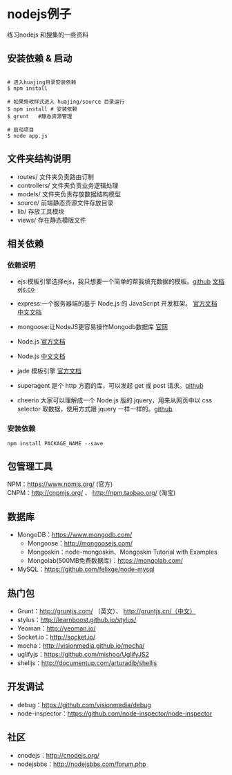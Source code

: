 # nodejs例子

练习nodejs 和搜集的一些资料

## 安装依赖 & 启动

```

# 进入huajing目录安装依赖
$ npm install

# 如果修改样式进入 huajing/source 目录运行
$ npm install # 安装依赖
$ grunt   #静态资源管理

# 启动项目
$ node app.js

```


## 文件夹结构说明

- routes/ 文件夹负责路由订制
- controllers/ 文件夹负责业务逻辑处理
- models/ 文件夹负责存放数据结构模型
- source/ 前端静态资源文件存放目录
- lib/ 存放工具模块
- views/ 存在静态模版文件


## 相关依赖

### 依赖说明

- ejs:模板引擎选择ejs，我只想要一个简单的帮我填充数据的模板。[github](https://github.com/tj/ejs) [文档](http://www.embeddedjs.com/) [ejs.co](http://ejs.co/)
- express:一个服务器端的基于 Node.js 的 JavaScript 开发框架。 [官方文档](http://expressjs.com/) [中文文档](http://expressjs.jser.us/)  
- mongoose:让NodeJS更容易操作Mongodb数据库 [官网](http://mongoosejs.com/)

- Node.js [官方文档](http://nodejs.org/api/)
- Node.js [中文文档](http://nodejs.jsbin.cn/api/)
- jade 模板引擎 [官方文档](http://jade-lang.com/) 
- superagent 是个 http 方面的库，可以发起 get 或 post 请求。[github](http://visionmedia.github.io/superagent/)
- cheerio 大家可以理解成一个 Node.js 版的 jquery，用来从网页中以 css selector 取数据，使用方式跟 jquery 一样一样的。[github](https://github.com/cheeriojs/cheerio )

### 安装依赖

```
npm install PACKAGE_NAME --save 
```

## 包管理工具

NPM：https://www.npmjs.org/ (官方)  
CNPM：http://cnpmjs.org/ 、 http://npm.taobao.org/ (淘宝)


## 数据库

- MongoDB：https://www.mongodb.com/
    - Mongoose：http://mongoosejs.com/
    - Mongoskin：node-mongoskin、Mongoskin Tutorial with Examples
    - Mongolab(500MB免费数据库)：https://mongolab.com/
- MySQL：https://github.com/felixge/node-mysql

## 热门包

- Grunt：http://gruntjs.com/ （英文）、 http://gruntjs.cn/（中文）
- stylus：http://learnboost.github.io/stylus/
- Yeoman：http://yeoman.io/
- Socket.io：http://socket.io/
- mocha：http://visionmedia.github.io/mocha/
- uglifyjs：https://github.com/mishoo/UglifyJS2
- shelljs：http://documentup.com/arturadib/shelljs

## 开发调试

- debug：https://github.com/visionmedia/debug
- node-inspector：https://github.com/node-inspector/node-inspector

## 社区

- cnodejs：http://cnodejs.org/
- nodejsbbs：http://nodejsbbs.com/forum.php
